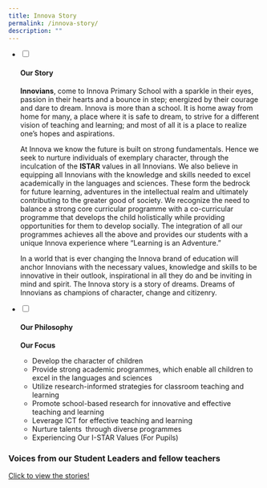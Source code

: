 ```yaml
---
title: Innova Story
permalink: /innova-story/
description: ""
---
```

<ul class="jekyllcodex_accordion">
  <li>
    <input type="checkbox" id="accordion6">
    <label for="accordion6"><h4>Our Story</h4></label>
    <div>
      <p><strong>Innovians</strong>,&nbsp;come to Innova Primary School with a sparkle in their eyes, passion in their hearts and a bounce in step; energized by their courage and dare to dream. Innova is more than a school. It is home away from home for many, a place where it is safe to dream, to strive for a different vision of teaching and learning; and most of all it is a place to realize one’s hopes and aspirations.</p>
<p>At Innova we know the future is built on strong fundamentals. Hence we seek to nurture individuals of exemplary character, through the inculcation of the&nbsp;<strong>ISTAR</strong>&nbsp;values in all Innovians. We also believe in equipping all Innovians with the knowledge and skills needed to excel academically in the languages and sciences. These form the bedrock for future learning, adventures in the intellectual realm and ultimately contributing to the greater good of society. We recognize the need to balance a strong core curricular programme with a co-curricular programme that develops the child holistically while providing opportunities for them to develop socially. The integration of all our programmes achieves all the above and provides our students with a unique Innova experience where “Learning is an Adventure.”</p>
<p>In a world that is ever changing the Innova brand of education will anchor Innovians with the necessary values, knowledge and skills to be innovative in their outlook, inspirational in all they do and be inviting in mind and spirit. The Innova story is a story of dreams. Dreams of Innovians as champions of character, change and citizenry.</p>
    </div>
	</li>  
  <li>
    <input type="checkbox" id="accordion7">
    <label for="accordion7"><h4>Our Philosophy</h4></label>
    <div>
      <p><strong>Our Focus</strong></p>
<ul>
<li>Develop the character of children</li>
<li>Provide strong academic programmes, which enable all children to excel in the languages and sciences</li>
<li>Utilize research-informed strategies for classroom teaching and learning</li>
<li>Promote school-based research for innovative and effective teaching and learning</li>
<li>Leverage ICT for effective teaching and learning</li>
<li>Nurture talents &nbsp;through diverse programmes</li>
<li>Experiencing Our I-STAR Values (For Pupils)</li>
</ul>
    </div>
  </li>
</ul>

### Voices from our Student Leaders and fellow teachers

[Click to view the stories!](/files/Innova-Primary-School-Good-Stories-Book-content-v5.pdf)